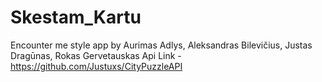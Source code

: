# Skestam_Kartu
Encounter me style app by Aurimas Adlys, Aleksandras Bilevičius, Justas Dragūnas, Rokas Gervetauskas
Api Link -https://github.com/Justuxs/CityPuzzleAPI

